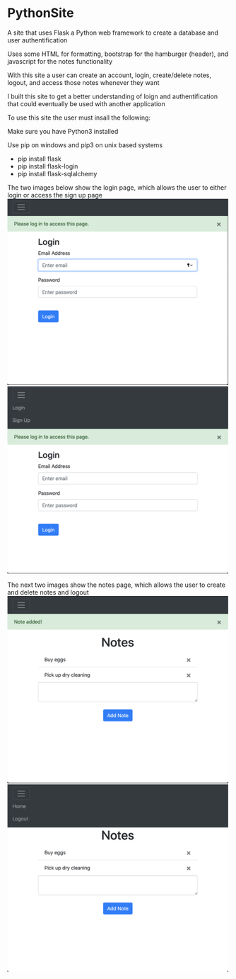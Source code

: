 # PythonSite

A site that uses Flask a Python web framework to create a database and user authentification

Uses some HTML for formatting, bootstrap for the hamburger (header), and javascript for the notes functionality

With this site a user can create an account, login, create/delete notes, logout, and access those notes whenever they want

I built this site to get a better understanding of loign and authentification that could eventually be used with another application

To use this site the user must insall the following:

Make sure you have Python3 installed 

Use pip on windows and pip3 on unix based systems

- pip install flask
- pip install flask-login
- pip install flask-sqlalchemy

The two images below show the login page, which allows the user to either login or access the sign up page
<img src="images/login.png" width="500"> <img src="images/login_ham.png" width="500">

The next two images show the notes page, which allows the user to create and delete notes and logout
<img src="images/note.png" width="500"> <img src="images/note_ham.png" width="500">
